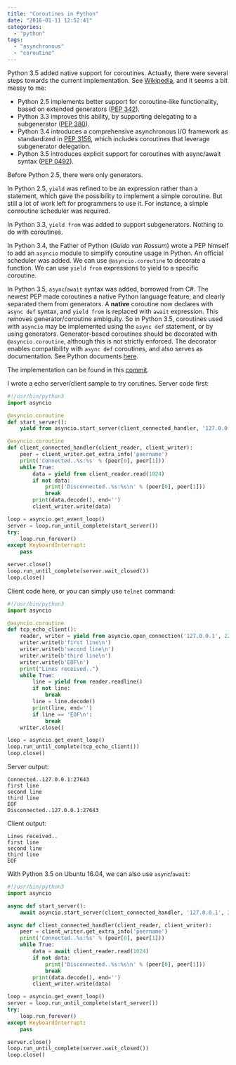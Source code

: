 ```yaml
---
title: "Coroutines in Python"
date: "2016-01-11 12:52:41"
categories: 
  - "python"
tags: 
  - "asynchronous"
  - "coroutine"
---
```


Python 3.5 added native support for coroutines. Actually, there were several steps towards the current implementation. See [Wikipedia](https://en.wikipedia.org/wiki/Coroutine#Implementations_for_Python), and it seems a bit messy to me:

- Python 2.5 implements better support for coroutine-like functionality, based on extended generators ([PEP 342](https://www.python.org/dev/peps/pep-0342/)).
- Python 3.3 improves this ability, by supporting delegating to a subgenerator ([PEP 380](https://www.python.org/dev/peps/pep-0380/)).
- Python 3.4 introduces a comprehensive asynchronous I/O framework as standardized in [PEP 3156](https://www.python.org/dev/peps/pep-3156/), which includes coroutines that leverage subgenerator delegation.
- Python 3.5 introduces explicit support for coroutines with async/await syntax ([PEP 0492](https://www.python.org/dev/peps/pep-0492/)).

Before Python 2.5, there were only generators.

In Python 2.5, `yield` was refined to be an expression rather than a statement, which gave the possibility to implement a simple coroutine. But still a lot of work left for programmers to use it. For instance, a simple conroutine scheduler was required.

In Python 3.3, `yield from` was added to support subgenerators. Nothing to do with coroutines.

In Python 3.4, the Father of Python (_Guido van Rossum_) wrote a PEP himself to add an `asyncio` module to simplify coroutine usage in Python. An official scheduler was added. We can use `@asyncio.coroutine` to decorate a function. We can use `yield from` expressions to yield to a specific coroutine.

In Python 3.5, `async`/`await` syntax was added, borrowed from C#. The newest PEP made coroutines a native Python language feature, and clearly separated them from generators. A **native** coroutine now declares with `async def` syntax, and `yield from` is replaced with `await` expression. This removes generator/coroutine ambiguity. So in Python 3.5, coroutines used with `asyncio` may be implemented using the `async def` statement, or by using generators. Generator-based coroutines should be decorated with `@asyncio.coroutine`, although this is not strictly enforced. The decorator enables compatibility with `async def` coroutines, and also serves as documentation. See Python documents [here](https://docs.python.org/3.5/library/asyncio-task.html).

The implementation can be found in this [commit](https://hg.python.org/cpython/rev/eeeb666a5365).

I wrote a echo server/client sample to try corutines. Server code first:

```python
#!/usr/bin/python3
import asyncio

@asyncio.coroutine
def start_server():
    yield from asyncio.start_server(client_connected_handler, '127.0.0.1', 2222)

@asyncio.coroutine
def client_connected_handler(client_reader, client_writer):
    peer = client_writer.get_extra_info('peername')
    print('Connected..%s:%s' % (peer[0], peer[1]))
    while True:
        data = yield from client_reader.read(1024)
        if not data:
            print('Disconnected..%s:%s\n' % (peer[0], peer[1]))
            break
        print(data.decode(), end='')
        client_writer.write(data)

loop = asyncio.get_event_loop()
server = loop.run_until_complete(start_server())
try:
    loop.run_forever()
except KeyboardInterrupt:
    pass

server.close()
loop.run_until_complete(server.wait_closed())
loop.close()
```

Client code here, or you can simply use `telnet` command:

```python
#!/usr/bin/python3
import asyncio

@asyncio.coroutine
def tcp_echo_client():
    reader, writer = yield from asyncio.open_connection('127.0.0.1', 2222)
    writer.write(b'first line\n')
    writer.write(b'second line\n')
    writer.write(b'third line\n')
    writer.write(b'EOF\n')
    print("Lines received..")
    while True:
        line = yield from reader.readline()
        if not line:
            break
        line = line.decode()
        print(line, end='')
        if line == 'EOF\n':
            break
    writer.close()

loop = asyncio.get_event_loop()
loop.run_until_complete(tcp_echo_client())
loop.close()
```

Server output:

```
Connected..127.0.0.1:27643
first line
second line
third line
EOF
Disconnected..127.0.0.1:27643
```

Client output:

```
Lines received..
first line
second line
third line
EOF
```

With Python 3.5 on Ubuntu 16.04, we can also use `async`/`await`:

```python
#!/usr/bin/python3
import asyncio

async def start_server():
    await asyncio.start_server(client_connected_handler, '127.0.0.1', 2222)

async def client_connected_handler(client_reader, client_writer):
    peer = client_writer.get_extra_info('peername')
    print('Connected..%s:%s' % (peer[0], peer[1]))
    while True:
        data = await client_reader.read(1024)
        if not data:
            print('Disconnected..%s:%s\n' % (peer[0], peer[1]))
            break
        print(data.decode(), end='')
        client_writer.write(data)

loop = asyncio.get_event_loop()
server = loop.run_until_complete(start_server())
try:
    loop.run_forever()
except KeyboardInterrupt:
    pass

server.close()
loop.run_until_complete(server.wait_closed())
loop.close()
```
